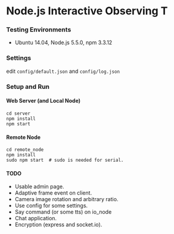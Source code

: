 # Node.js Interactive Observing T  #

### Testing Environments ###
* Ubuntu 14.04, Node.js 5.5.0, npm 3.3.12

### Settings ###
edit `config/default.json` and `config/log.json`

### Setup and Run ###

#### Web Server (and Local Node) ####
```
cd server
npm install
npm start
```

#### Remote Node ####
```
cd remote_node
npm install
sudo npm start  # sudo is needed for serial.
```

#### TODO ####
* Usable admin page.
* Adaptive frame event on client.
* Camera image rotation and arbitrary ratio.
* Use config for some settings.
* Say command (or some tts) on io\_node
* Chat application.
* Encryption (express and socket.io).
